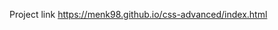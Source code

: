 
Project link
<a href="https://menk98.github.io/css-advanced/index.html">https://menk98.github.io/css-advanced/index.html</a>


